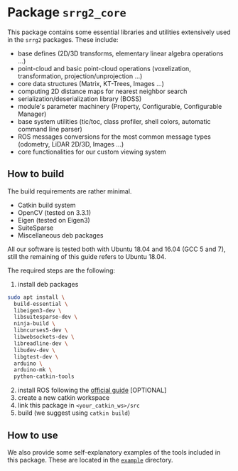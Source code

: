 # Package `srrg2_core`

This package contains some essential libraries and utilities extensively used in
the `srrg2` packages. These include:
* base defines (2D/3D transforms, elementary linear algebra operations ...)
* point-cloud and basic point-cloud operations (voxelization, transformation, projection/unprojection ...)
* core data structures (Matrix, KT-Trees, Images ...)
* computing 2D distance maps for nearest neighbor search
* serialization/deserialization library (BOSS)
* module's parameter machinery (Property, Configurable, Configurable Manager)
* base system utilities (tic/toc, class profiler, shell colors, automatic command line parser)
* ROS messages conversions for the most common message types (odometry, LiDAR 2D/3D, Images ...)
* core functionalities for our custom viewing system

## How to build
The build requirements are rather minimal.

- Catkin build system
- OpenCV (tested on 3.3.1)
- Eigen (tested on Eigen3)
- SuiteSparse
- Miscellaneous deb packages

All our software is tested both with Ubuntu 18.04 and 16.04 (GCC 5 and 7), still the remaining of this guide refers to Ubuntu 18.04.

The required steps are the following:
1. install deb packages
```bash
sudo apt install \
  build-essential \
  libeigen3-dev \
  libsuitesparse-dev \
  ninja-build \
  libncurses5-dev \
  libwebsockets-dev \
  libreadline-dev \
  libudev-dev \
  libgtest-dev \
  arduino \
  arduino-mk \
  python-catkin-tools
```
2. install ROS following the [official guide](http://wiki.ros.org/ROS/Installation) [OPTIONAL]
3. create a new catkin workspace
4. link this package in `<your_catkin_ws>/src`
5. build (we suggest using `catkin build`)

## How to use
We also provide some self-explanatory examples of the tools included in this package.
These are located in the [`example`](src/examples) directory.
